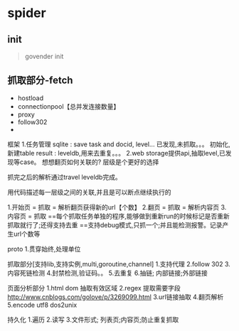 # spider
## init
> govender init

## 抓取部分-fetch
 - hostload
 - connectionpool【总并发连接数量】
 - proxy
 - follow302
 - 


框架
1.任务管理
sqlite : save task and docid, level... 已发现,未抓取。。。 初始化,新建table
result : leveldb,用来去重复。。。
2.web
storage提供api,抽取level,已发现等case。
想想翻页如何关联的?
层级是个更好的选择

抓完之后的解析通过travel leveldb完成。

用代码描述每一层级之间的关联,并且是可以断点继续执行的

1.开始页 = 抓取 = 解析翻页获得新的url【个数】
2.翻页 = 抓取 = 解析内容页
3.内容页 = 抓取
==每个抓取任务单独的程序,能够做到重新run的时候标记是否重新抓取就行了;还得支持去重
==支持debug模式,只抓一个;并且能检测报警。记录产生url个数等

proto
1.贯穿始终,处理单位

抓取部分[支持lib,支持实例,multi,goroutine,channel]
1.支持代理
2.follow 302
3.内容死链检测
4.封禁检测,验证码。。
5.去重复
6.抽链; 内部链接;外部链接


页面分析部分
1.html dom 抽取有效区域
2.regex 提取需要字段  http://www.cnblogs.com/golove/p/3269099.html
3.url链接抽取
4.翻页解析
5.encode utf8 dos2unix

持久化
1.遍历
2.读写
3.文件形式; 列表页;内容页;防止重复抓取
